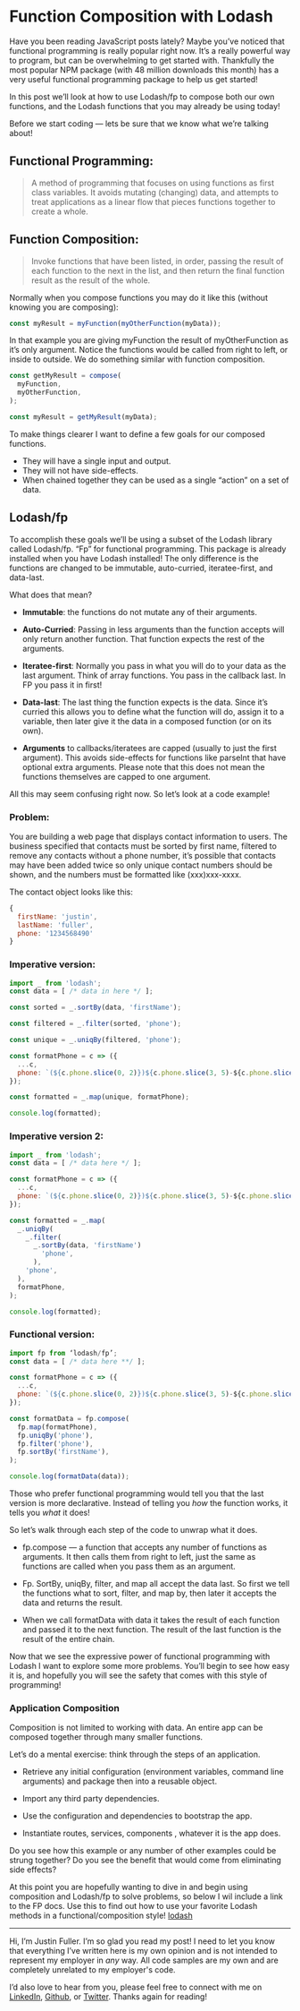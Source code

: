 # Function Composition with Lodash

Have you been reading JavaScript posts lately? Maybe you’ve noticed that functional programming is really popular right now. It’s a really powerful way to program, but can be overwhelming to get started with. Thankfully the most popular NPM package (with 48 million downloads this month) has a very useful functional programming package to help us get started!

In this post we’ll look at how to use Lodash/fp to compose both our own functions, and the Lodash functions that you may already be using today!

Before we start coding — lets be sure that we know what we’re talking about!

## Functional Programming:
> A method of programming that focuses on using functions as first class variables. It avoids mutating (changing) data, and attempts to treat applications as a linear flow that pieces functions together to create a whole.

## Function Composition:
> Invoke functions that have been listed, in order, passing the result of each function to the next in the list, and then return the final function result as the result of the whole.

Normally when you compose functions you may do it like this (without knowing you are composing):

```js
const myResult = myFunction(myOtherFunction(myData));
```

In that example you are giving myFunction the result of myOtherFunction as it’s only argument. Notice the functions would be called from right to left, or inside to outside. We do something similar with function composition.

```js
const getMyResult = compose(
  myFunction,
  myOtherFunction,
);

const myResult = getMyResult(myData);
```

To make things clearer I want to define a few goals for our composed functions.

* They will have a single input and output.
* They will not have side-effects.
* When chained together they can be used as a single “action” on a set of data.

## Lodash/fp

To accomplish these goals we’ll be using a subset of the Lodash library called Lodash/fp. “Fp” for functional programming. This package is already installed when you have Lodash installed! The only difference is the functions are changed to be immutable, auto-curried, iteratee-first, and data-last.

What does that mean?

* **Immutable**: the functions do not mutate any of their arguments.

* **Auto-Curried**: Passing in less arguments than the function accepts will only return another function. That function expects the rest of the arguments.

* **Iteratee-first**: Normally you pass in what you will do to your data as the last argument. Think of array functions. You pass in the callback last. In FP you pass it in first!

* **Data-last**: The last thing the function expects is the data. Since it’s curried this allows you to define what the function will do, assign it to a variable, then later give it the data in a composed function (or on its own).

* **Arguments** to callbacks/iteratees are capped (usually to just the first argument). This avoids side-effects for functions like parseInt that have optional extra arguments. Please note that this does not mean the functions themselves are capped to one argument.

All this may seem confusing right now. So let’s look at a code example!

### Problem:

You are building a web page that displays contact information to users. The business specified that contacts must be sorted by first name, filtered to remove any contacts without a phone number, it’s possible that contacts may have been added twice so only unique contact numbers should be shown, and the numbers must be formatted like (xxx)xxx-xxxx.

The contact object looks like this:

```js
{
  firstName: 'justin',
  lastName: 'fuller',
  phone: '1234568490'
}
```

### Imperative version:

```js
import _ from 'lodash';
const data = [ /* data in here */ ];

const sorted = _.sortBy(data, 'firstName');

const filtered = _.filter(sorted, 'phone');

const unique = _.uniqBy(filtered, 'phone');

const formatPhone = c => ({
  ...c,
  phone: `(${c.phone.slice(0, 2)})${c.phone.slice(3, 5)-${c.phone.slice(6)}}`
});

const formatted = _.map(unique, formatPhone);

console.log(formatted);
```

### Imperative version 2:

```js
import _ from 'lodash';
const data = [ /* data here */ ];

const formatPhone = c => ({
  ...c,
  phone: `(${c.phone.slice(0, 2)})${c.phone.slice(3, 5)-${c.phone.slice(6)}}`
});

const formatted = _.map(
  _.uniqBy(
    _.filter(
      _.sortBy(data, 'firstName')
        'phone',    
      ), 
    'phone',  
  ),
  formatPhone,
);

console.log(formatted);
```

### Functional version:

```js
import fp from ‘lodash/fp’;
const data = [ /* data here **/ ];

const formatPhone = c => ({
  ...c,
  phone: `(${c.phone.slice(0, 2)})${c.phone.slice(3, 5)-${c.phone.slice(6)}}`
});

const formatData = fp.compose(
  fp.map(formatPhone),
  fp.uniqBy('phone'),
  fp.filter('phone'),
  fp.sortBy('firstName'),
);

console.log(formatData(data));
```

Those who prefer functional programming would tell you that the last version is more declarative. Instead of telling you *how* the function works, it tells you *what* it does!

So let’s walk through each step of the code to unwrap what it does.

* fp.compose — a function that accepts any number of functions as arguments. It then calls them from right to left, just the same as functions are called when you pass them as an argument.

* Fp. SortBy, uniqBy, filter, and map all accept the data last. So first we tell the functions what to sort, filter, and map by, then later it accepts the data and returns the result.

* When we call formatData with data it takes the result of each function and passed it to the next function. The result of the last function is the result of the entire chain.

Now that we see the expressive power of functional programming with Lodash I want to explore some more problems. You’ll begin to see how easy it is, and hopefully you will see the safety that comes with this style of programming!

### Application Composition

Composition is not limited to working with data. An entire app can be composed together through many smaller functions.

Let’s do a mental exercise: think through the steps of an application.

* Retrieve any initial configuration (environment variables, command line arguments) and package then into a reusable object.

* Import any third party dependencies.

* Use the configuration and dependencies to bootstrap the app.

* Instantiate routes, services, components , whatever it is the app does.

Do you see how this example or any number of other examples could be strung together? Do you see the benefit that would come from eliminating side effects?

At this point you are hopefully wanting to dive in and begin using composition and Lodash/fp to solve problems, so below I wil include a link to the FP docs. Use this to find out how to use your favorite Lodash methods in a functional/composition style!
[lodash](https://github.com/lodash/lodash/wiki/FP-Guide)

---

Hi, I’m Justin Fuller. I’m so glad you read my post! I need to let you know that everything I’ve written here is my own opinion and is not intended to represent my employer in *any* way. All code samples are my own and are completely unrelated to my employer's code.

I’d also love to hear from you, please feel free to connect with me on [LinkedIn](https://www.linkedin.com/in/justin-fuller-8726b2b1/), [Github](https://github.com/justindfuller), or [Twitter](https://twitter.com/justin_d_fuller). Thanks again for reading!
